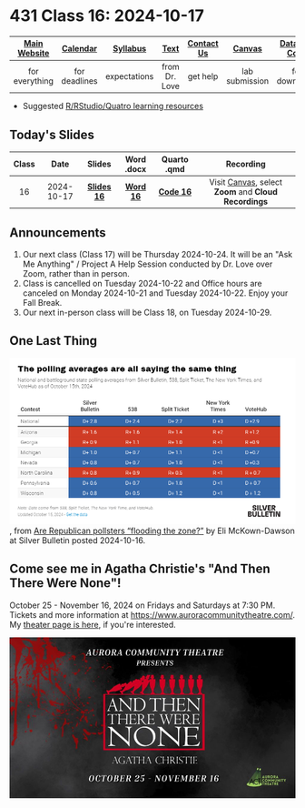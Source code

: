 # 431 Class 16: 2024-10-17

[Main Website](https://thomaselove.github.io/431-2024/) | [Calendar](https://thomaselove.github.io/431-2024/calendar.html) | [Syllabus](https://thomaselove.github.io/431-syllabus-2024/) | [Text](https://thomaselove.github.io/431-book/) | [Contact Us](https://thomaselove.github.io/431-2024/contact.html) | [Canvas](https://canvas.case.edu) | [Data and Code](https://github.com/THOMASELOVE/431-data)
:-----------: | :--------------: | :----------: | :---------: | :-------------: | :-----------: | :------------:
for everything | for deadlines | expectations | from Dr. Love | get help | lab submission | for downloads

- Suggested [R/RStudio/Quatro learning resources](https://thomaselove.github.io/431-2024/resources.html)

## Today's Slides

Class | Date | Slides | Word .docx | Quarto .qmd | Recording
:---: | :--------: | :------: | :------: | :------: | :-------------:
16 | 2024-10-17 | **[Slides 16](https://thomaselove.github.io/431-slides-2024/class16.html)** | **[Word 16](https://thomaselove.github.io/431-slides-2024/class16w.docx)** | **[Code 16](https://github.com/THOMASELOVE/431-slides-2024/blob/main/class16.qmd)** | Visit [Canvas](https://canvas.case.edu/), select **Zoom** and **Cloud Recordings**

## Announcements

1. Our next class (Class 17) will be Thursday 2024-10-24. It will be an "Ask Me Anything" / Project A Help Session conducted by Dr. Love over Zoom, rather than in person.
2. Class is cancelled on Tuesday 2024-10-22 and Office hours are canceled on Monday 2024-10-21 and Tuesday 2024-10-22. Enjoy your Fall Break.
3. Our next in-person class will be Class 18, on Tuesday 2024-10-29.

## One Last Thing

![](silver_2024-10-15.png), from [Are Republican pollsters “flooding the zone?”](https://www.natesilver.net/p/are-republican-pollsters-flooding) by Eli McKown-Dawson at Silver Bulletin posted 2024-10-16.

## Come see me in Agatha Christie's "And Then There Were None"!

October 25 - November 16, 2024 on Fridays and Saturdays at 7:30 PM. Tickets and more information at <https://www.auroracommunitytheatre.com/>. My [theater page is here](https://github.com/THOMASELOVE/theater), if you're interested.

![](attwn.jpg)
